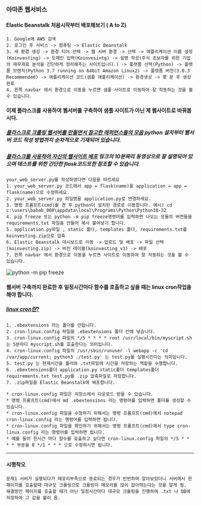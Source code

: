 ### 아마존 웹서비스
#### Elastic Beanstalk 처음시작부터 배포해보기 ( A to Z)
```
1. Google에 AWS 검색
2. 로그인 후 서비스 -> 컴퓨팅 -> Elastic Beanstalk
3. 새 환경 생성 -> 환경 티어 선택 -> 웹 서버 환경 -> 선택 -> 애플리케이션 이름 설정(Koinvesting) -> 도메인 입력(Koinvesintg) -> 설명 작성(주식 초보자를 위한 기업의 재무제표 분석을 간단하게 정리해주는 사이트입니다.) -> 플랫폼 선택(Python) -> 플랫폼 브랜치(Python 3.7 running on 64bit Amazon Linux2) -> 플랫폼 버전(3.0.3 Recommended) -> 애플리케이션 코드(샘플 애플리케이션) -> 환경생성 -> 몇 분 후 생성완료
4. 왼쪽 navbar 에서 환경으로 이동을 누르면 샘플 사이트로 이동하여 잘 작동하는 것을 볼 수 있습니다.
```
#### 이제 플라스크를 사용하여 웹서버를 구축하여 샘플 사이트가 아닌 제 웹사이트로 바꿔봅시다.
##### [플라스크로 크롤링 웹서버를 만들면서 참고한 레퍼런스들의 모음](https://github.com/Junuu/Tutorial-Flask) python 설치부터 웹서버 코드 작성 방법까지 순차적으로 기재되어 있습니다.
##### [플라스크를 사용하여 자신의 웹사이트 배포](https://www.youtube.com/watch?v=iBeOvmt-tR0) 링크의 10분짜리 동영상으로 잘 설명되어 있으며 테스트를 위한 간단한 flask코드또한 참조할 수 있습니다.
```
your_web_server.py를 작성하였다면 다음을 따르세요
1. your_web_server.py 코드에서 app = flask(name)을 application = app = flask(name)으로 수정하세요.
2. your_web_server.py 파일명을 application.py로 변경하세요.
3. 명령 프롬프트(cmd)를 켠 후 python이 설치된 경로로 이동합니다. 예시) cd c:\users\babab_000\appdata\local\Programs\Python\Python38-32
4. pip freeze 또는 python -m pip freeze명령어를 입력하면 나오는 모듈의 버젼들을 requirements.txt 파일을 만들어 복사 붙여넣기 합니다.
5. application.py파일 , static 폴더, templates 폴더, requirements.txt를 koinvesting.zip으로 압축
6. Elastic Beanstalk 대시보드로 이동 -> 업로드 및 배포 -> 파일 선택(koinvesting.zip) -> 버전 레이블(koinvesting_v1) -> 배포
7. 왼쪽 navbar 에서 환경으로 이동을 누르면 사이트로 이동하여 잘 작동하는 것을 볼 수 있습니다.
```
![python -m pip freeze](https://user-images.githubusercontent.com/37577891/88635185-58e09e00-d0f2-11ea-86c1-cfba7a8f8fdd.PNG)

#### 웹서버 구축까지 완료한 후 일정시간마다 함수를 호출하고 싶을 때는 linux cron작업을 해야 합니다.
##### [linux cron란?](https://www.cyberciti.biz/faq/define-cron-crond-and-cron-jobs/)
```
1. .ebextensions 라는 폴더를 만듭니다.
2. cron-linux.config 파일을 .ebextensions 폴더 안에 넣습니다.
3. cron-linux.config 파일의 */5 * * * * root /usr/local/bin/myscript.sh 는 5분마다 myscript.sh를 호출한다는 의미입니다.
4. cron-linux.config 파일의 /usr/sbin/runuser -l webapp -c 'cd /var/app/current; python3 ./test.py' 는 test.py를 실행시킨다는 의미입니다.
5. test.py 는 현재시간을 불러와 .txt파일에 시간을 저장하는 역할을 수행합니다.
6. .ebextensions폴더 application.py static폴더 templates폴더 requirements.txt test.py를 .zip 압축파일로 저장합니다.
7. .zip파일을 Elastic Beanstalk에 배포합니다.

* cron-linux.config 파일은 저장소에서 다운로드 받을 수 있습니다.
* 명령 프롬프트(cmd)에서 md .ebextensions 라는 명령어를 입력하면 폴더를 생성할 수 있습니다.
* cron-linux.config 파일을 수정하기 위해서는 명령 프롬프트(cmd)에서 notepad cron-linux.config 라는 명령어를 입력하면 됩니다.
* cron-linux.config 파일을 확인하기 위해서는 명령 프롬프트(cmd)에서 type cron-linux.config 라는 명령어를 입력하면 됩니다.
* 예를 들어 한시간 마다 함수를 호출하고 싶다면 cron-linux.config 파일의 */5 * * * * 부분을 0 */1 * * * 으로 수정하시면 됩니다.
```


----------
#### 시행착오
```
문제1 서버가 실행되다가 메모리부족으로 종료되는 경우가 빈번하여 알아보았더니 서버에서 한 페이지를 호출할때 대규모 크롤링으로 크롤링이 메모리를 많이 잡아먹는다는 것을 알게 됨.
해결방안 페이지를 호출할 때가 아닌 일정시간마다 대규모 크롤링을 진행하여 .txt 나 DB에 저장하여 그 값을 불러 옴. 

```
